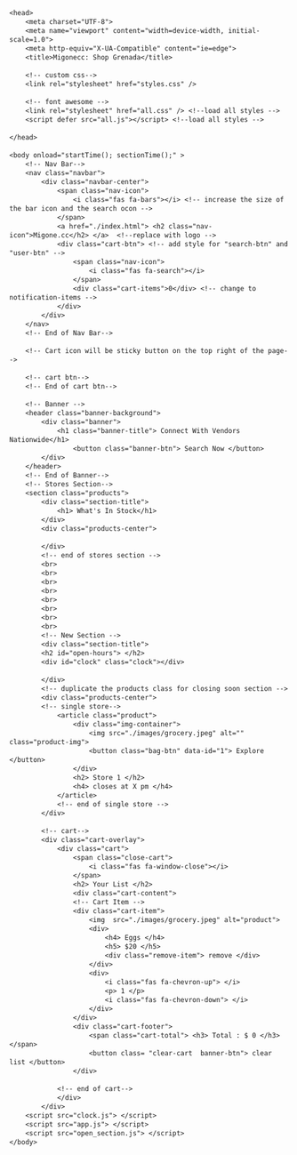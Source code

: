
<html> 

	<head>
		<meta charset="UTF-8">
		<meta name="viewport" content="width=device-width, initial-scale=1.0">
		<meta http-equiv="X-UA-Compatible" content="ie=edge">
		<title>Migonecc: Shop Grenada</title>

		<!-- custom css-->  
		<link rel="stylesheet" href="styles.css" />

		<!-- font awesome -->
		<link rel="stylesheet" href="all.css" /> <!--load all styles -->
		<script defer src="all.js"></script> <!--load all styles -->

	</head>

	<body onload="startTime(); sectionTime();" >
		<!-- Nav Bar-->
		<nav class="navbar">
			<div class="navbar-center">
				<span class="nav-icon">
					<i class="fas fa-bars"></i> <!-- increase the size of the bar icon and the search ocon -->
				</span>
				<a href="./index.html"> <h2 class="nav-icon">Migone.cc</h2> </a>  <!--replace with logo -->
				<div class="cart-btn"> <!-- add style for "search-btn" and "user-btn" -->
					<span class="nav-icon">
						<i class="fas fa-search"></i>
					</span>
					<div class="cart-items">0</div> <!-- change to notification-items -->
				</div>
			</div>
		</nav>
		<!-- End of Nav Bar-->

		<!-- Cart icon will be sticky button on the top right of the page-->

		<!-- cart btn-->
		<!-- End of cart btn-->

        <!-- Banner -->
        <header class="banner-background">
			<div class="banner">
				<h1 class="banner-title"> Connect With Vendors Nationwide</h1>
					<button class="banner-btn"> Search Now </button>
			</div>
		</header>
		<!-- End of Banner-->
		<!-- Stores Section-->
		<section class="products">
			<div class="section-title">
				<h1> What's In Stock</h1>
			</div>
			<div class="products-center">
		
			</div>		
			<!-- end of stores section -->
			<br>
			<br>
			<br>
			<br>
			<br>
			<br>
			<br>
			<br>
			<!-- New Section -->
			<div class="section-title">
			<h2 id="open-hours"> </h2>
			<div id="clock" class="clock"></div> 

			</div>
			<!-- duplicate the products class for closing soon section -->
			<div class="products-center">
			<!-- single store-->
				<article class="product">
					<div class="img-container">
						<img src="./images/grocery.jpeg" alt="" class="product-img">
						<button class="bag-btn" data-id="1"> Explore </button>
					</div>
					<h2> Store 1 </h2>
					<h4> closes at X pm </h4>
				</article>
				<!-- end of single store -->
			</div>		
			
     		<!-- cart-->
			<div class="cart-overlay">
				<div class="cart">
					<span class="close-cart">
						<i class="fas fa-window-close"></i>
					</span>
					<h2> Your List </h2>
					<div class="cart-content">
					<!-- Cart Item --> 
					<div class="cart-item">						
						<img  src="./images/grocery.jpeg" alt="product">
						<div>							
							<h4> Eggs </h4>
							<h5> $20 </h5>						
							<div class="remove-item"> remove </div>
						</div>						
						<div>
							<i class="fas fa-chevron-up"> </i>
							<p> 1 </p>
							<i class="fas fa-chevron-down"> </i>			
						</div>
					</div>					
					<div class="cart-footer">
						<span class="cart-total"> <h3> Total : $ 0 </h3> </span>
						<button class= "clear-cart 	banner-btn"> clear list </button>		
					</div>
				
				<!-- end of cart-->
				</div>
			</div>	
        <script src="clock.js"> </script>	
	    <script src="app.js"> </script>
        <script src="open_section.js"> </script> 
	</body>

</html>
